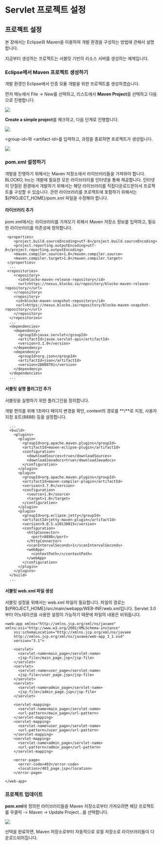 # Servlet 프로젝트 설정

## 프로젝트 설정

본 장에서는 Eclipse와 Maven을 이용하여 개발 환경을 구성하는 방법에 관해서 설명합니다.

지금부터 생성하는 프로젝트는 서블릿 기반의 리소스 서버를 생성하는 예제입니다.

### Eclipse에서 Maven 프로젝트 생성하기

개발 환경인 Eclipse에서 인증 모듈 개발을 위한 프로젝트를 생성하겠습니다.

먼저 메뉴에서 File -&gt; New를 선택하고, 리스트에서 **Maven Project**를 선택하고 다음으로 진행합니다.

![](../../.gitbook/assets/utilization/single_sign_on/servlet_create_maven_project_in_eclipse1.png)

**Create a simple project**를 체크하고, 다음 단계로 진행합니다.

![](../../.gitbook/assets/utilization/single_sign_on/servlet_create_maven_project_in_eclipse2.png)

&lt;group-id&gt;와 &lt;artifact-id&gt;를 입력하고, 과정을 종료하면 프로젝트가 생성됩니다.

![](../../.gitbook/assets/utilization/single_sign_on/servlet_set_project_name.png)

### pom.xml 설정하기

개발을 진행하기 위해서는 Maven 저장소에서 라이브러리들을 가져와야 합니다. BLOCKO, Inc는 개발에 필요한 모든 라이브러리를 인터넷을 통해 제공합니다. 인터넷이 단절된 환경에서 개발하기 위해서는 해당 라이브러리를 직접다운로드받아서 프로젝트를 구성할 수 있습니다. 관련 라이브러리를 프로젝트에 포함하기 위해서는${PROJECT\_HOME}/pom.xml 파일을 수정해야 합니다.

#### 라이브러리 추가

pom.xml에서는 라이브러리를 가져오기 위해서 Maven 저장소 정보를 입력하고, 필요한 라이브러리를 의존성에 정의합니다.

```markup
 <properties>
    <project.build.sourceEncoding>utf-8</project.build.sourceEncoding>
    <project.reporting.outputEncoding>utf-8</project.reporting.outputEncoding>
    <maven.compiler.source>1.8</maven.compiler.source>
    <maven.compiler.target>1.8</maven.compiler.target>
 </properties>
  ...
 <repositories>
    <repository>
      <id>blocko-maven-release-repository</id>
      <url>https://nexus.blocko.io/repository/blocko-maven-release-repository/</url>
    </repository>
    <repository>
     <id>blocko-maven-snapshot-repository</id>
     <url>https://nexus.blocko.io/repository/blocko-maven-snapshot-repository/</url>
    </repository>
  </repositories>
  ...
  <dependencies>
    <dependency>
      <groupId>javax.servlet</groupId>
      <artifactId>javax.servlet-api</artifactId>
      <version>3.1.0</version>
    </dependency>
    <dependency>
      <groupId>org.json</groupId>
      <artifactId>json</artifactId>
      <version>20080701</version>
    </dependency>
  </dependencies>
  ...
```

#### 서블릿 실행 플러그인 추가

서블릿을 실행하기 위한 플러그인을 정의합니다.

개발 편의를 위해 1초마다 페이지 변경을 확인, context의 경로를 **/**로 지정, 사용자 지정 포트\(8888\) 등을 설정합니다.

```markup
  ...
  <build>
    <plugins>
      <plugin>
        <groupId>org.apache.maven.plugins</groupId>
        <artifactId>maven-eclipse-plugin</artifactId>
        <configuration>
          <downloadSources>true</downloadSources>
          <downloadJavadocs>true</downloadJavadocs>
        </configuration>
      </plugin>
      <plugin>
        <groupId>org.apache.maven.plugins</groupId>
        <artifactId>maven-compiler-plugin</artifactId>
        <version>3.7.0</version>
        <configuration>
          <source>1.8</source>
          <target>1.8</target>
        </configuration>
      </plugin>
      <plugin>
        <groupId>org.eclipse.jetty</groupId>
        <artifactId>jetty-maven-plugin</artifactId>
        <version>9.0.5.v20130815</version>
        <configuration>
          <httpConnector>
            <port>8888</port>
          </httpConnector>
          <scanIntervalSeconds>1</scanIntervalSeconds>
          <webApp>
            <contextPath>/</contextPath>
          </webApp>
        </configuration>
      </plugin>
    </plugins>
  </build>
  ...
```

#### 서블릿 web.xml 파일 생성

서블릿 설정을 위해서는 web.xml 파일이 필요합니다. 파일의 경로는${PROJECT\_HOME}/src/main/webapp/WEB-INF/web.xml입니다. Servlet 3.0부터 어노테이션을 사용한 설정이 가능하기 때문에 파일의 내용은 비워둡니다.

```markup
<web-app xmlns="http://xmlns.jcp.org/xml/ns/javaee" xmlns:xsi="http://www.w3.org/2001/XMLSchema-instance"
    xsi:schemaLocation="http://xmlns.jcp.org/xml/ns/javaee
    http://xmlns.jcp.org/xml/ns/javaee/web-app_3_1.xsd"
    version="3.1">

    <servlet>
      <servlet-name>main_page</servlet-name>
      <jsp-file>/main_page.jsp</jsp-file>
    </servlet>
    <servlet>
      <servlet-name>user_page</servlet-name>
      <jsp-file>/user_page.jsp</jsp-file>
    </servlet>
    <servlet>
      <servlet-name>admin_page</servlet-name>
      <jsp-file>/admin_page.jsp</jsp-file>
    </servlet>

    <servlet-mapping>
      <servlet-name>main_page</servlet-name>
      <url-pattern>/main_page</url-pattern>
    </servlet-mapping>
    <servlet-mapping>
      <servlet-name>user_page</servlet-name>
      <url-pattern>/user_page</url-pattern>
    </servlet-mapping>
    <servlet-mapping>
      <servlet-name>admin_page</servlet-name>
      <url-pattern>/admin_page</url-pattern>
    </servlet-mapping>

    <error-page>
      <error-code>403</error-code>
      <location>/403_page.jsp</location>
    </error-page>

</web-app>
```

### 프로젝트 업데이트

**pom.xml**에 정의한 라이브러리들을 Maven 저장소로부터 가져오려면 해당 프로젝트를 우클릭 -&gt; Maven -&gt; Update Project...를 선택합니다.

![](../../.gitbook/assets/utilization/single_sign_on/servlet_project_update.png)

선택을 완료하면, Maven 저장소로부터 자동적으로 로컬 저장소로 라이브러리들이 다운로드되어집니다.

